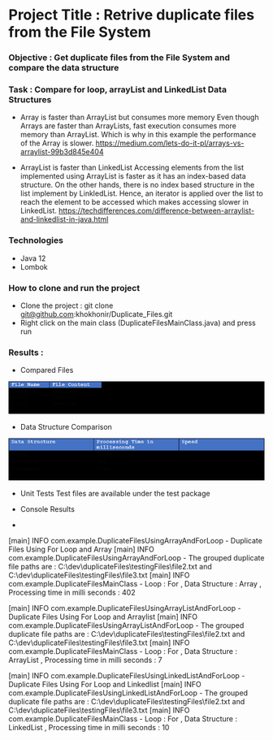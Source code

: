 # Project Title : Retrive duplicate files from the File System

### Objective : Get duplicate files from the File System and compare the data structure

### Task :  Compare for loop, arrayList and LinkedList Data Structures

* Array is faster than ArrayList but consumes more memory
Even though Arrays are faster than ArrayLists, fast execution consumes more 
memory than ArrayList. Which is why in this example the performance of the Array is slower.
https://medium.com/lets-do-it-pl/arrays-vs-arraylist-99b3d845e404


* ArrayList is faster than LinkedList
Accessing elements from the list implemented using ArrayList is faster as
it has an index-based data structure. On the other hands, 
there is no index based structure in the list implement by LinkledList. 
Hence, an iterator is applied over the list to reach the 
element to be accessed which makes accessing slower in LinkedList.
https://techdifferences.com/difference-between-arraylist-and-linkedlist-in-java.html

### Technologies
* Java 12
* Lombok

### How to clone and run the project
* Clone the project : git clone git@github.com:khokhonir/Duplicate_Files.git
* Right click on the main class (DuplicateFilesMainClass.java) and press run

### Results :
* Compared Files 

![img_1.png](img_1.png)
    
  
* Data Structure Comparison

![img.png](img.png)


* Unit Tests
  Test files are available under the test package
  
* Console Results
* 
[main] INFO com.example.DuplicateFilesUsingArrayAndForLoop -
Duplicate Files Using For Loop  and Array
[main] INFO com.example.DuplicateFilesUsingArrayAndForLoop - The grouped duplicate file paths are : C:\dev\duplicateFiles\testingFiles\file2.txt and C:\dev\duplicateFiles\testingFiles\file3.txt
[main] INFO com.example.DuplicateFilesMainClass - Loop : For , Data Structure : Array , Processing time in milli seconds : 402

[main] INFO com.example.DuplicateFilesUsingArrayListAndForLoop -
Duplicate Files Using For Loop  and Arraylist
[main] INFO com.example.DuplicateFilesUsingArrayListAndForLoop - The grouped duplicate file paths are : C:\dev\duplicateFiles\testingFiles\file2.txt and C:\dev\duplicateFiles\testingFiles\file3.txt
[main] INFO com.example.DuplicateFilesMainClass - Loop : For , Data Structure : ArrayList , Processing time in milli seconds : 7

[main] INFO com.example.DuplicateFilesUsingLinkedListAndForLoop -
Duplicate Files Using For Loop  and Linkedlist
[main] INFO com.example.DuplicateFilesUsingLinkedListAndForLoop - The grouped duplicate file paths are : C:\dev\duplicateFiles\testingFiles\file2.txt and C:\dev\duplicateFiles\testingFiles\file3.txt
[main] INFO com.example.DuplicateFilesMainClass - Loop : For , Data Structure : LinkedList , Processing time in milli seconds : 10